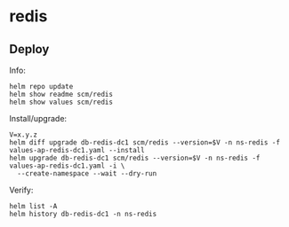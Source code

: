 redis
=====

Deploy
------
Info:

    helm repo update
    helm show readme scm/redis
    helm show values scm/redis

Install/upgrade:

    V=x.y.z
    helm diff upgrade db-redis-dc1 scm/redis --version=$V -n ns-redis -f values-ap-redis-dc1.yaml --install
    helm upgrade db-redis-dc1 scm/redis --version=$V -n ns-redis -f values-ap-redis-dc1.yaml -i \
      --create-namespace --wait --dry-run

Verify:

    helm list -A
    helm history db-redis-dc1 -n ns-redis
